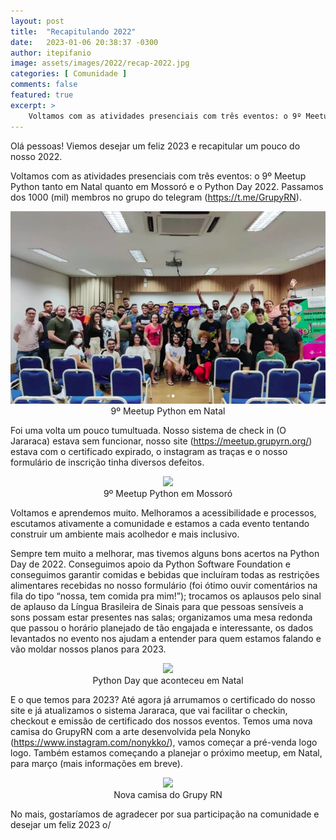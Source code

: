 ```yaml
---
layout: post
title:  "Recapitulando 2022"
date:   2023-01-06 20:38:37 -0300
author: itepifanio
image: assets/images/2022/recap-2022.jpg
categories: [ Comunidade ]
comments: false
featured: true
excerpt: >
    Voltamos com as atividades presenciais com três eventos: o 9º Meetup Python tanto em Natal quanto em Mossoró e o Python Day 2022. Passamos dos 1000 (mil) membros no grupo do telegram (https://t.me/GrupyRN).
---
```


Olá pessoas! Viemos desejar um feliz 2023 e recapitular um pouco do nosso 2022.

Voltamos com as atividades presenciais com três eventos: o 9º Meetup Python tanto em Natal quanto em Mossoró e o Python Day 2022. Passamos dos 1000 (mil) membros no grupo do telegram (https://t.me/GrupyRN).

<div style="text-align:center">
    <img src="/assets/images/2022/9-meetup-natal.png"/>
    <figcaption>9º Meetup Python em Natal</figcaption>
</div>

Foi uma volta um pouco tumultuada. Nosso sistema de check in (O Jararaca) estava sem funcionar, nosso site (https://meetup.grupyrn.org/) estava com o certificado expirado, o instagram as traças e o nosso formulário de inscrição tinha diversos defeitos.

<div style="text-align:center">
    <img src="{{ site.baseurl }}/assets/images/2022/9-meetup-mossoro.png"/>
    <figcaption>9º Meetup Python em Mossoró</figcaption>
</div>

Voltamos e aprendemos muito. Melhoramos a acessibilidade e processos, escutamos ativamente a comunidade e estamos a cada evento tentando construir um ambiente mais acolhedor e mais inclusivo.

Sempre tem muito a melhorar, mas tivemos alguns bons acertos na Python Day de 2022. Conseguimos apoio da Python Software Foundation e conseguimos garantir comidas e bebidas que incluíram todas as restrições alimentares recebidas no nosso formulário (foi ótimo ouvir comentários na fila do tipo “nossa, tem comida pra mim!”); trocamos os aplausos pelo sinal de aplauso da Língua Brasileira de Sinais para que pessoas sensíveis a sons possam estar presentes nas salas; organizamos uma mesa redonda que passou o horário planejado de tão engajada e interessante, os dados levantados no evento nos ajudam a entender para quem estamos falando e vão moldar nossos planos para 2023.

<div style="text-align:center">
    <img src="{{ site.baseurl }}/assets/images/2022/python-day-2022.jpeg"/>
    <figcaption>Python Day que aconteceu em Natal</figcaption>
</div>

E o que temos para 2023? Até agora já arrumamos o certificado do nosso site e já atualizamos o sistema Jararaca, que vai facilitar o checkin, checkout e emissão de certificado dos nossos eventos. Temos uma nova camisa do GrupyRN com a arte desenvolvida pela Nonyko (https://www.instagram.com/nonykko/), vamos começar a pré-venda logo logo. Também estamos começando a planejar o próximo meetup, em Natal, para março (mais informações em breve).

<div style="text-align:center">
    <img src="{{ site.baseurl }}/assets/images/2022/camisa.png" width="60%"/>
    <figcaption>Nova camisa do Grupy RN</figcaption>
</div>

No mais, gostaríamos de agradecer por sua participação na comunidade e desejar um feliz 2023 o/